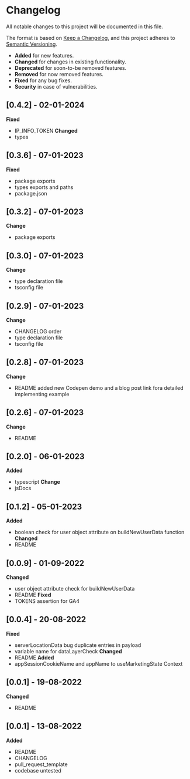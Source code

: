 # Changelog
All notable changes to this project will be documented in this file.

The format is based on [Keep a Changelog](https://keepachangelog.com/en/1.0.0/),
and this project adheres to [Semantic Versioning](https://semver.org/spec/v2.0.0.html).

- __Added__ for new features.
- __Changed__ for changes in existing functionality.
- __Deprecated__ for soon-to-be removed features.
- __Removed__ for now removed features.
- __Fixed__ for any bug fixes.
- __Security__ in case of vulnerabilities.

## [0.4.2] - 02-01-2024
__Fixed__
- IP_INFO_TOKEN
__Changed__
- types

## [0.3.6] - 07-01-2023
__Fixed__
- package exports
- types exports and paths
- package.json

## [0.3.2] - 07-01-2023
__Change__
- package exports

## [0.3.0] - 07-01-2023
__Change__
- type declaration file
- tsconfig file

## [0.2.9] - 07-01-2023
__Change__
- CHANGELOG order
- type declaration file
- tsconfig file

## [0.2.8] - 07-01-2023
__Change__
- README added new Codepen demo and a blog post link fora detailed implementing example

## [0.2.6] - 07-01-2023
__Change__
- README

## [0.2.0] - 06-01-2023
__Added__
- typescript
__Change__
- jsDocs

## [0.1.2] - 05-01-2023
__Added__
- boolean check for user object attribute on buildNewUserData function
__Changed__
- README

## [0.0.9] - 01-09-2022
__Changed__
- user object attribute check for buildNewUserData
- README
__Fixed__
- TOKENS assertion for GA4

## [0.0.4] - 20-08-2022
__Fixed__ 
- serverLocationData bug duplicate entries in payload
- variable name for dataLayerCheck
__Changed__
- README
__Added__
- appSessionCookieName and appName to useMarketingState Context 

## [0.0.1] - 19-08-2022
__Changed__
- README

## [0.0.1] - 13-08-2022
__Added__
- README
- CHANGELOG
- pull_request_template
- codebase untested
